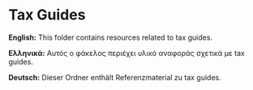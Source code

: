 # Tax Guides

**English:** This folder contains resources related to tax guides.

**Ελληνικά:** Αυτός ο φάκελος περιέχει υλικό αναφοράς σχετικά με tax guides.

**Deutsch:** Dieser Ordner enthält Referenzmaterial zu tax guides.
